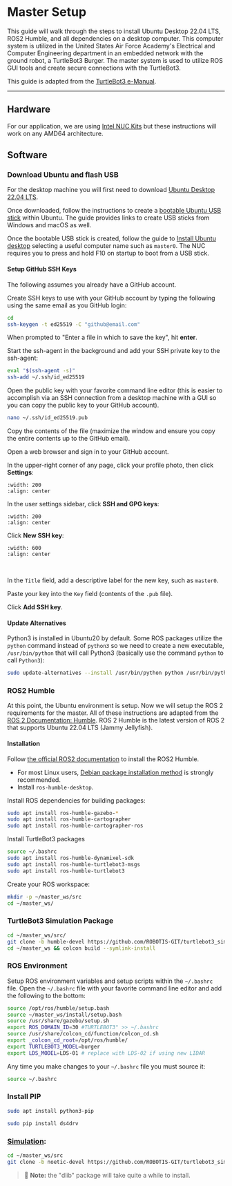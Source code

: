
# Master Setup
This guide will walk through the steps to install Ubuntu Desktop 22.04 LTS, ROS2 Humble, and all dependencies on a desktop computer. This computer system is utilized in the United States Air Force Academy's Electrical and Computer Engineering department in an embedded network with the ground robot, a TurtleBot3 Burger. The master system is used to utilize ROS GUI tools and create secure connections with the TurtleBot3. 

This guide is adapted from the [TurtleBot3 e-Manual](https://emanual.robotis.com/docs/en/platform/turtlebot3/overview/#overview).

---


## Hardware
For our application, we are using [Intel NUC Kits](https://www.intel.com/content/www/us/en/products/details/nuc/kits.html) but these instructions will work on any AMD64 architecture. 


## Software
### Download Ubuntu and flash USB
For the desktop machine you will first need to download [Ubuntu Desktop 22.04 LTS](https://releases.ubuntu.com/jammy/). 

Once downloaded, follow the instructions to create a [bootable Ubuntu USB stick](https://ubuntu.com/tutorials/create-a-usb-stick-on-ubuntu#1-overview) within Ubuntu. The guide provides links to create USB sticks from Windows and macOS as well.

Once the bootable USB stick is created, follow the guide to [Install Ubuntu desktop](https://ubuntu.com/tutorials/install-ubuntu-desktop#1-overview) selecting a useful computer name such as `master0`. The NUC requires you to press and hold F10 on startup to boot from a USB stick.

<!-- #region -->
#### Setup GitHub SSH Keys
The following assumes you already have a GitHub account.

Create SSH keys to use with your GitHub account by typing the following using the same email as you GitHub login:

```bash
cd
ssh-keygen -t ed25519 -C "github@email.com"
```

When prompted to "Enter a file in which to save the key", hit **enter**.

Start the ssh-agent in the background and add your SSH private key to the ssh-agent:

```bash
eval "$(ssh-agent -s)"
ssh-add ~/.ssh/id_ed25519
```

Open the public key with your favorite command line editor (this is easier to accomplish via an SSH connection from a desktop machine with a GUI so you can copy the public key to your GitHub account).

```bash
nano ~/.ssh/id_ed25519.pub
```

Copy the contents of the file (maximize the window and ensure you copy the entire contents up to the GitHub email).

Open a web browser and sign in to your GitHub account.

In the upper-right corner of any page, click your profile photo, then click **Settings**:

```{image} ./Figures/ssh1.png
:width: 200
:align: center
```


In the user settings sidebar, click **SSH and GPG keys**:

```{image} ./Figures/ssh2.png
:width: 200
:align: center
```

Click **New SSH key**:

```{image} ./Figures/ssh3.png
:width: 600
:align: center
```
<br>

In the ``Title`` field, add a descriptive label for the new key, such as ``master0``.

Paste your key into the ``Key`` field (contents of the `.pub` file).

Click **Add SSH key**.

#### Update Alternatives
Python3 is installed in Ubuntu20 by default. Some ROS packages utilize the ``python`` command instead of ``python3`` so we need to create a new executable, ``/usr/bin/python`` that will call Python3 (basically use the command ``python`` to call ``Python3``):

```bash
sudo update-alternatives --install /usr/bin/python python /usr/bin/python3 10
```


### ROS2 Humble

At this point, the Ubuntu environment is setup. Now we will setup the ROS 2 requirements for the master. All of these instructions are adapted from the [ROS 2 Documentation: Humble](https://docs.ros.org/en/humble/Installation.html). ROS 2 Humble is the latest version of ROS 2 that supports Ubuntu 22.04 LTS (Jammy Jellyfish).

#### Installation

Follow [the official ROS2 documentation](https://docs.ros.org/en/humble/Installation.html) to install the ROS2 Humble.
- For most Linux users, [Debian package installation method](https://docs.ros.org/en/humble/Installation/Ubuntu-Install-Debians.html) is strongly recommended.
- Install ``ros-humble-desktop``.

Install ROS dependencies for building packages:

```bash
sudo apt install ros-humble-gazebo-*
sudo apt install ros-humble-cartographer
sudo apt install ros-humble-cartographer-ros
```

Install TurtleBot3 packages

```bash
source ~/.bashrc
sudo apt install ros-humble-dynamixel-sdk
sudo apt install ros-humble-turtlebot3-msgs
sudo apt install ros-humble-turtlebot3
```

Create your ROS workspace:

```bash
mkdir -p ~/master_ws/src
cd ~/master_ws/
```

### TurtleBot3 Simulation Package 


```bash
cd ~/master_ws/src/
git clone -b humble-devel https://github.com/ROBOTIS-GIT/turtlebot3_simulations.git
cd ~/master_ws && colcon build --symlink-install
```

### ROS Environment

Setup ROS environment variables and setup scripts within the `~/.bashrc` file. Open the `~/.bashrc` file with your favorite command line editor and add the following to the bottom:

```bash
source /opt/ros/humble/setup.bash
source ~/master_ws/install/setup.bash
source /usr/share/gazebo/setup.sh
export ROS_DOMAIN_ID=30 #TURTLEBOT3" >> ~/.bashrc
source /usr/share/colcon_cd/function/colcon_cd.sh
export _colcon_cd_root=/opt/ros/humble/
export TURTLEBOT3_MODEL=burger
export LDS_MODEL=LDS-01 # replace with LDS-02 if using new LIDAR
```

Any time you make changes to your `~/.bashrc` file you must source it:

```bash
source ~/.bashrc
```


### Install PIP

```bash
sudo apt install python3-pip
```



```bash
sudo pip install ds4drv
```


### [Simulation](https://emanual.robotis.com/docs/en/platform/turtlebot3/simulation/#gazebo-simulation):
```bash
cd ~/master_ws/src
git clone -b noetic-devel https://github.com/ROBOTIS-GIT/turtlebot3_simulations.git
```


> 📝️ **Note:** the "dlib" package will take quite a while to install.
<!-- #endregion -->

